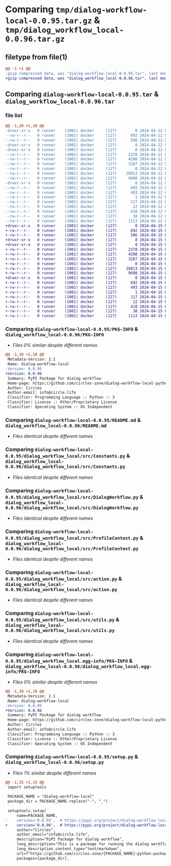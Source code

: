 # Comparing `tmp/dialog-workflow-local-0.0.95.tar.gz` & `tmp/dialog_workflow_local-0.0.96.tar.gz`

## filetype from file(1)

```diff
@@ -1 +1 @@
-gzip compressed data, was "dialog-workflow-local-0.0.95.tar", last modified: Fri Apr 12 04:18:20 2024, max compression
+gzip compressed data, was "dialog_workflow_local-0.0.96.tar", last modified: Mon Apr 15 04:06:56 2024, max compression
```

## Comparing `dialog-workflow-local-0.0.95.tar` & `dialog_workflow_local-0.0.96.tar`

### file list

```diff
@@ -1,20 +1,20 @@
-drwxr-xr-x   0 runner    (1001) docker     (127)        0 2024-04-12 04:18:20.940053 dialog-workflow-local-0.0.95/
--rw-r--r--   0 runner    (1001) docker     (127)      692 2024-04-12 04:18:20.940053 dialog-workflow-local-0.0.95/PKG-INFO
--rw-r--r--   0 runner    (1001) docker     (127)      586 2024-04-12 04:17:55.000000 dialog-workflow-local-0.0.95/README.md
-drwxr-xr-x   0 runner    (1001) docker     (127)        0 2024-04-12 04:18:20.936053 dialog-workflow-local-0.0.95/dialog_workflow_local/
-drwxr-xr-x   0 runner    (1001) docker     (127)        0 2024-04-12 04:18:20.940053 dialog-workflow-local-0.0.95/dialog_workflow_local/src/
--rw-r--r--   0 runner    (1001) docker     (127)     2378 2024-04-12 04:17:55.000000 dialog-workflow-local-0.0.95/dialog_workflow_local/src/Constants.py
--rw-r--r--   0 runner    (1001) docker     (127)     4280 2024-04-12 04:17:55.000000 dialog-workflow-local-0.0.95/dialog_workflow_local/src/DialogWorkflow.py
--rw-r--r--   0 runner    (1001) docker     (127)     3267 2024-04-12 04:17:55.000000 dialog-workflow-local-0.0.95/dialog_workflow_local/src/ProfileContext.py
--rw-r--r--   0 runner    (1001) docker     (127)        0 2024-04-12 04:17:55.000000 dialog-workflow-local-0.0.95/dialog_workflow_local/src/__init__.py
--rw-r--r--   0 runner    (1001) docker     (127)    29813 2024-04-12 04:17:55.000000 dialog-workflow-local-0.0.95/dialog_workflow_local/src/action.py
--rw-r--r--   0 runner    (1001) docker     (127)     9680 2024-04-12 04:17:55.000000 dialog-workflow-local-0.0.95/dialog_workflow_local/src/utils.py
-drwxr-xr-x   0 runner    (1001) docker     (127)        0 2024-04-12 04:18:20.940053 dialog-workflow-local-0.0.95/dialog_workflow_local.egg-info/
--rw-r--r--   0 runner    (1001) docker     (127)      692 2024-04-12 04:18:20.000000 dialog-workflow-local-0.0.95/dialog_workflow_local.egg-info/PKG-INFO
--rw-r--r--   0 runner    (1001) docker     (127)      493 2024-04-12 04:18:20.000000 dialog-workflow-local-0.0.95/dialog_workflow_local.egg-info/SOURCES.txt
--rw-r--r--   0 runner    (1001) docker     (127)        1 2024-04-12 04:18:20.000000 dialog-workflow-local-0.0.95/dialog_workflow_local.egg-info/dependency_links.txt
--rw-r--r--   0 runner    (1001) docker     (127)      117 2024-04-12 04:18:20.000000 dialog-workflow-local-0.0.95/dialog_workflow_local.egg-info/requires.txt
--rw-r--r--   0 runner    (1001) docker     (127)       22 2024-04-12 04:18:20.000000 dialog-workflow-local-0.0.95/dialog_workflow_local.egg-info/top_level.txt
--rw-r--r--   0 runner    (1001) docker     (127)      410 2024-04-12 04:17:55.000000 dialog-workflow-local-0.0.95/pyproject.toml
--rw-r--r--   0 runner    (1001) docker     (127)       38 2024-04-12 04:18:20.940053 dialog-workflow-local-0.0.95/setup.cfg
--rw-r--r--   0 runner    (1001) docker     (127)     1113 2024-04-12 04:17:55.000000 dialog-workflow-local-0.0.95/setup.py
+drwxr-xr-x   0 runner    (1001) docker     (127)        0 2024-04-15 04:06:56.698418 dialog_workflow_local-0.0.96/
+-rw-r--r--   0 runner    (1001) docker     (127)      692 2024-04-15 04:06:56.694418 dialog_workflow_local-0.0.96/PKG-INFO
+-rw-r--r--   0 runner    (1001) docker     (127)      586 2024-04-15 04:06:26.000000 dialog_workflow_local-0.0.96/README.md
+drwxr-xr-x   0 runner    (1001) docker     (127)        0 2024-04-15 04:06:56.690418 dialog_workflow_local-0.0.96/dialog_workflow_local/
+drwxr-xr-x   0 runner    (1001) docker     (127)        0 2024-04-15 04:06:56.694418 dialog_workflow_local-0.0.96/dialog_workflow_local/src/
+-rw-r--r--   0 runner    (1001) docker     (127)     2378 2024-04-15 04:06:26.000000 dialog_workflow_local-0.0.96/dialog_workflow_local/src/Constants.py
+-rw-r--r--   0 runner    (1001) docker     (127)     4280 2024-04-15 04:06:26.000000 dialog_workflow_local-0.0.96/dialog_workflow_local/src/DialogWorkflow.py
+-rw-r--r--   0 runner    (1001) docker     (127)     3267 2024-04-15 04:06:26.000000 dialog_workflow_local-0.0.96/dialog_workflow_local/src/ProfileContext.py
+-rw-r--r--   0 runner    (1001) docker     (127)        0 2024-04-15 04:06:26.000000 dialog_workflow_local-0.0.96/dialog_workflow_local/src/__init__.py
+-rw-r--r--   0 runner    (1001) docker     (127)    29813 2024-04-15 04:06:26.000000 dialog_workflow_local-0.0.96/dialog_workflow_local/src/action.py
+-rw-r--r--   0 runner    (1001) docker     (127)     9680 2024-04-15 04:06:26.000000 dialog_workflow_local-0.0.96/dialog_workflow_local/src/utils.py
+drwxr-xr-x   0 runner    (1001) docker     (127)        0 2024-04-15 04:06:56.694418 dialog_workflow_local-0.0.96/dialog_workflow_local.egg-info/
+-rw-r--r--   0 runner    (1001) docker     (127)      692 2024-04-15 04:06:56.000000 dialog_workflow_local-0.0.96/dialog_workflow_local.egg-info/PKG-INFO
+-rw-r--r--   0 runner    (1001) docker     (127)      493 2024-04-15 04:06:56.000000 dialog_workflow_local-0.0.96/dialog_workflow_local.egg-info/SOURCES.txt
+-rw-r--r--   0 runner    (1001) docker     (127)        1 2024-04-15 04:06:56.000000 dialog_workflow_local-0.0.96/dialog_workflow_local.egg-info/dependency_links.txt
+-rw-r--r--   0 runner    (1001) docker     (127)      117 2024-04-15 04:06:56.000000 dialog_workflow_local-0.0.96/dialog_workflow_local.egg-info/requires.txt
+-rw-r--r--   0 runner    (1001) docker     (127)       22 2024-04-15 04:06:56.000000 dialog_workflow_local-0.0.96/dialog_workflow_local.egg-info/top_level.txt
+-rw-r--r--   0 runner    (1001) docker     (127)      410 2024-04-15 04:06:26.000000 dialog_workflow_local-0.0.96/pyproject.toml
+-rw-r--r--   0 runner    (1001) docker     (127)       38 2024-04-15 04:06:56.698418 dialog_workflow_local-0.0.96/setup.cfg
+-rw-r--r--   0 runner    (1001) docker     (127)     1113 2024-04-15 04:06:26.000000 dialog_workflow_local-0.0.96/setup.py
```

### Comparing `dialog-workflow-local-0.0.95/PKG-INFO` & `dialog_workflow_local-0.0.96/PKG-INFO`

 * *Files 0% similar despite different names*

```diff
@@ -1,10 +1,10 @@
 Metadata-Version: 2.1
 Name: dialog-workflow-local
-Version: 0.0.95
+Version: 0.0.96
 Summary: PyPI Package for dialog workflow
 Home-page: https://github.com/circles-zone/dialog-workflow-local-python-package
 Author: Circles
 Author-email: info@circle.life
 Classifier: Programming Language :: Python :: 3
 Classifier: License :: Other/Proprietary License
 Classifier: Operating System :: OS Independent
```

### Comparing `dialog-workflow-local-0.0.95/README.md` & `dialog_workflow_local-0.0.96/README.md`

 * *Files identical despite different names*

### Comparing `dialog-workflow-local-0.0.95/dialog_workflow_local/src/Constants.py` & `dialog_workflow_local-0.0.96/dialog_workflow_local/src/Constants.py`

 * *Files identical despite different names*

### Comparing `dialog-workflow-local-0.0.95/dialog_workflow_local/src/DialogWorkflow.py` & `dialog_workflow_local-0.0.96/dialog_workflow_local/src/DialogWorkflow.py`

 * *Files identical despite different names*

### Comparing `dialog-workflow-local-0.0.95/dialog_workflow_local/src/ProfileContext.py` & `dialog_workflow_local-0.0.96/dialog_workflow_local/src/ProfileContext.py`

 * *Files identical despite different names*

### Comparing `dialog-workflow-local-0.0.95/dialog_workflow_local/src/action.py` & `dialog_workflow_local-0.0.96/dialog_workflow_local/src/action.py`

 * *Files identical despite different names*

### Comparing `dialog-workflow-local-0.0.95/dialog_workflow_local/src/utils.py` & `dialog_workflow_local-0.0.96/dialog_workflow_local/src/utils.py`

 * *Files identical despite different names*

### Comparing `dialog-workflow-local-0.0.95/dialog_workflow_local.egg-info/PKG-INFO` & `dialog_workflow_local-0.0.96/dialog_workflow_local.egg-info/PKG-INFO`

 * *Files 0% similar despite different names*

```diff
@@ -1,10 +1,10 @@
 Metadata-Version: 2.1
 Name: dialog-workflow-local
-Version: 0.0.95
+Version: 0.0.96
 Summary: PyPI Package for dialog workflow
 Home-page: https://github.com/circles-zone/dialog-workflow-local-python-package
 Author: Circles
 Author-email: info@circle.life
 Classifier: Programming Language :: Python :: 3
 Classifier: License :: Other/Proprietary License
 Classifier: Operating System :: OS Independent
```

### Comparing `dialog-workflow-local-0.0.95/setup.py` & `dialog_workflow_local-0.0.96/setup.py`

 * *Files 1% similar despite different names*

```diff
@@ -1,15 +1,15 @@
 import setuptools
 
 PACKAGE_NAME = "dialog-workflow-local"
 package_dir = PACKAGE_NAME.replace("-", "_")
 
 setuptools.setup(
     name=PACKAGE_NAME,
-    version='0.0.95',  # https://pypi.org/project/dialog-workflow-local/
+    version='0.0.96',  # https://pypi.org/project/dialog-workflow-local/
     author="Circles",
     author_email="info@circle.life",
     description="PyPI Package for dialog workflow",
     long_description="This is a package for running the dialog workflow",
     long_description_content_type="text/markdown",
     url=f"https://github.com/circles-zone/{PACKAGE_NAME}-python-package",
     packages=[package_dir],
```

